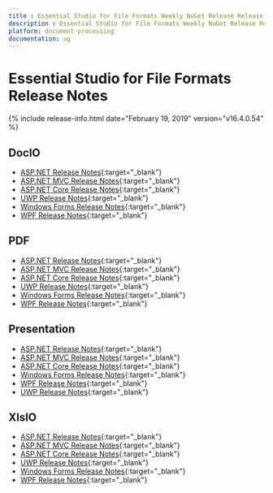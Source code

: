 ```yaml
---
title : Essential Studio for File Formats Weekly NuGet Release Release Notes  
description : Essential Studio for File Formats Weekly NuGet Release Release Notes  
platform: document-processing
documentation: ug
---
```


# Essential Studio for File Formats  Release Notes  

{% include release-info.html date="February 19, 2019" version="v16.4.0.54" %} 

## DocIO

* [ASP.NET Release Notes](/aspnet/release-notes/v16.4.0.54#docio){:target="_blank"}
* [ASP.NET MVC Release Notes](/aspnetmvc/release-notes/v16.4.0.54#docio){:target="_blank"}
* [ASP.NET Core Release Notes](/aspnet-core/release-notes/v16.4.0.54#docio){:target="_blank"}
* [UWP Release Notes](/uwp/release-notes/v16.4.0.54#docio){:target="_blank"}
* [Windows Forms Release Notes](/windowsforms/release-notes/v16.4.0.54#docio){:target="_blank"}
* [WPF Release Notes](/wpf/release-notes/v16.4.0.54#docio){:target="_blank"}


## PDF

* [ASP.NET Release Notes](/aspnet/release-notes/v16.4.0.54#pdf){:target="_blank"}
* [ASP.NET MVC Release Notes](/aspnetmvc/release-notes/v16.4.0.54#pdf){:target="_blank"}
* [ASP.NET Core Release Notes](/aspnet-core/release-notes/v16.4.0.54#pdf){:target="_blank"}
* [UWP Release Notes](/uwp/release-notes/v16.4.0.54#pdf){:target="_blank"}
* [Windows Forms Release Notes](/windowsforms/release-notes/v16.4.0.54#pdf){:target="_blank"}
* [WPF Release Notes](/wpf/release-notes/v16.4.0.54#pdf){:target="_blank"}


## Presentation

* [ASP.NET Release Notes](/aspnet/release-notes/v16.4.0.54#presentation){:target="_blank"}
* [ASP.NET MVC Release Notes](/aspnetmvc/release-notes/v16.4.0.54#presentation){:target="_blank"}
* [ASP.NET Core Release Notes](/aspnet-core/release-notes/v16.4.0.54#presentation){:target="_blank"}
* [Windows Forms Release Notes](/windowsforms/release-notes/v16.4.0.54#presentation){:target="_blank"}
* [WPF Release Notes](/wpf/release-notes/v16.4.0.54#presentation){:target="_blank"}
* [UWP Release Notes](/uwp/release-notes/v16.4.0.54#presentation){:target="_blank"}


## XlsIO

* [ASP.NET Release Notes](/aspnet/release-notes/v16.4.0.54#xlsio){:target="_blank"}
* [ASP.NET MVC Release Notes](/aspnetmvc/release-notes/v16.4.0.54#xlsio){:target="_blank"}
* [ASP.NET Core Release Notes](/aspnet-core/release-notes/v16.4.0.54#xlsio){:target="_blank"}
* [UWP Release Notes](/uwp/release-notes/v16.4.0.54#xlsio){:target="_blank"}
* [Windows Forms Release Notes](/windowsforms/release-notes/v16.4.0.54#xlsio){:target="_blank"}
* [WPF Release Notes](/wpf/release-notes/v16.4.0.54#xlsio){:target="_blank"}